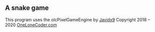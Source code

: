 ## A snake game

This program uses the olcPixelGameEngine by [Javidx9](https://github.com/OneLoneCoder/) Copyright 2018 – 2020 [OneLoneCoder.com](https://OneLoneCoder.com)
